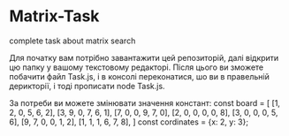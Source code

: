 # Matrix-Task
complete task about matrix search


Для початку вам потрібно завантажити цей репозиторій, далі відкрити цю папку у вашому текстовому редакторі.
Після цього ви зможете побачити файл Task.js, і в консолі переконатися, шо ви в правельній дерикторії, і тоді прописати 
node Task.js.

За потреби ви можете змінювати значення констант:
const board = 
[
    [1, 2, 0, 5, 6, 2],
    [3, 9, 0, 7, 6, 1],
    [7, 0, 0, 9, 7, 0],
    [2, 0, 0, 0, 0, 8],
    [3, 0, 0, 0, 5, 6],
    [9, 7, 0, 0, 1, 2],
    [1, 1, 1, 6, 7, 8],
]
const cordinates = {x: 2, y: 3};
